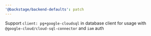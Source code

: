 ```yaml
---
'@backstage/backend-defaults': patch
---
```


Support `client: pg+google-cloudsql` in database client for usage with `@google-cloud/cloud-sql-connector` and `iam` auth

